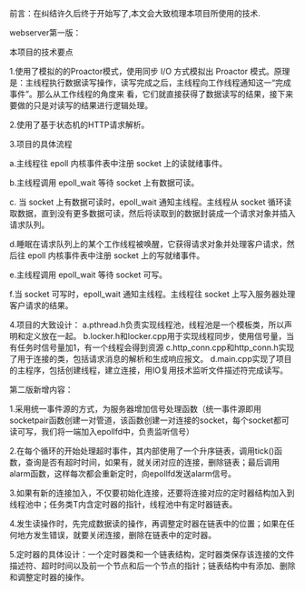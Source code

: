 前言：在纠结许久后终于开始写了,本文会大致梳理本项目所使用的技术.

webserver第一版：

本项目的技术要点

1.使用了模拟的的Proactor模式，使用同步 I/O 方式模拟出 Proactor 模式。原理是：主线程执行数据读写操作，读写完成之后，主线程向工作线程通知这一“完成事件”。那么从工作线程的角度来
看，它们就直接获得了数据读写的结果，接下来要做的只是对读写的结果进行逻辑处理。

2.使用了基于状态机的HTTP请求解析。

3.项目的具体流程
  
  a.主线程往 epoll 内核事件表中注册 socket 上的读就绪事件。
  
  b.主线程调用 epoll_wait 等待 socket 上有数据可读。
  
  c. 当 socket 上有数据可读时，epoll_wait 通知主线程。主线程从 socket 循环读取数据，直到没有更多数据可读，然后将读取到的数据封装成一个请求对象并插入请求队列。
  
  d.睡眠在请求队列上的某个工作线程被唤醒，它获得请求对象并处理客户请求，然后往 epoll 内核事件表中注册 socket 上的写就绪事件。
  
  e.主线程调用 epoll_wait 等待 socket 可写。
  
  f.当 socket 可写时，epoll_wait 通知主线程。主线程往 socket 上写入服务器处理客户请求的结果。

4.项目的大致设计：
  a.pthread.h负责实现线程池，线程池是一个模板类，所以声明和定义放在一起。
  b.locker.h和locker.cpp用于实现线程同步，使用信号量，当有任务时信号量加1，有一个线程会得到资源
  c.http_conn.cpp和http_conn.h实现了用于连接的类，包括请求消息的解析和生成响应报文。
  d.main.cpp实现了项目的主程序，包括创建线程，建立连接，用IO复用技术监听文件描述符完成读写。
   
 
第二版新增内容：

1.采用统一事件源的方式，为服务器增加信号处理函数（统一事件源即用socketpair函数创建一对管道，该函数创建一对连接的socket，每个socket都可读可写，我们将一端加入epollfd中，负责监听信号）

2.在每个循环的开始处理超时事件，其内部使用了一个升序链表，调用tick()函数，查询是否有超时时间，如果有，就关闭对应的连接，删除链表；最后调用alarm函数，这样每次都会重新定时，向epollfd发送alarm信号。

3.如果有新的连接加入，不仅要初始化连接，还要将连接对应的定时器结构加入到线程池中；任务类T内含定时器的指针，线程池中有定时器链表。

4.发生读操作时，先完成数据读的操作，再调整定时器在链表中的位置；如果在任何地方发生错误，就要关闭连接，删除在链表中的定时器。

5.定时器的具体设计：一个定时器类和一个链表结构，定时器类保存该连接的文件描述符、超时时间以及前一个节点和后一个节点的指针；链表结构中有添加、删除和调整定时器的操作。

